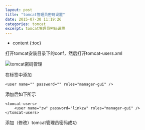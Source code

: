 ```yaml
---
layout: post
title: "tomcat管理员密码设置"
date: 2015-07-30 11:19:26
categories: tomcat
excerpt: tomcat管理员密码设置
---
```


* content
{:toc}

打开tomcat安装目录下的conf，然后打开tomcat-users.xml 

![tomcat密码管理]({{"/css/pics/tomcat-mag-pwd.png"}})

在标签中添加

	<user name="" password="" roles="manager-gui" />

添加后如下所示

	<tomcat-users>
		<user name="zw" password="linkzw" roles="manager-gui" />
	</tomcat-users>
 
添加（修改）tomcat管理员密码成功

